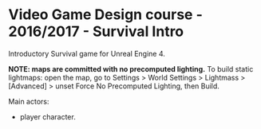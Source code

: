 # Video Game Design course - 2016/2017 - Survival Intro

Introductory Survival game for Unreal Engine 4.

**NOTE: maps are committed with no precomputed lighting.** To build static lightmaps: open the map, go to Settings > World Settings > Lightmass > [Advanced] > unset Force No Precomputed Lighting, then Build.

Main actors:
- player character.
